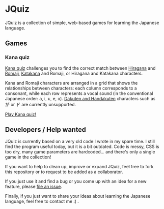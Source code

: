 # JQuiz

JQuiz is a collection of simple, web-based games for learning the Japanese language.

## Games

### Kana quiz

[Kana quiz](kana) challenges you to find the correct match between [Hiragana](//en.wikipedia.org/wiki/Hiragana) and [Romaji](//en.wikipedia.org/wiki/Romaji), [Katakana](//en.wikipedia.org/wiki/Katakana) and Romaji, or Hiragana and Katakana characters.

Kana and Romaji characters are arranged in a grid that shows the relationships between characters: each column corresponds to a consonant, while each row represents a vocal sound (in the conventional Japanese order: a, i, u, e, o). [Dakuten and Handakuten](//en.wikipedia.org/wiki/Dakuten) characters such as が or ト゚ are currently unsupported.

[Play Kana quiz!](//nitaku.github.io/jquiz/kana)

## Developers / Help wanted

JQuiz is currently based on a very old code I wrote in my spare time. I still find the program useful today, but it is a bit outdated. Code is messy, CSS is too dry, many game parameters are hardcoded... and there's only a single game in the collection!

If you want to help to clean up, improve or expand JQuiz, feel free to fork this repository or to request to be added as a collaborator.

If you just use it and find a bug or you come up with an idea for a new feature, please [file an issue](//github.com/nitaku/jquiz/issues).

Finally, if you just want to share your ideas about learning the Japanese language, feel free to contact me :) .
